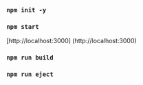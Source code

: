 ### `npm init -y`

### `npm start`


[http://localhost:3000]
(http://localhost:3000)

### `npm run build`

### `npm run eject`
